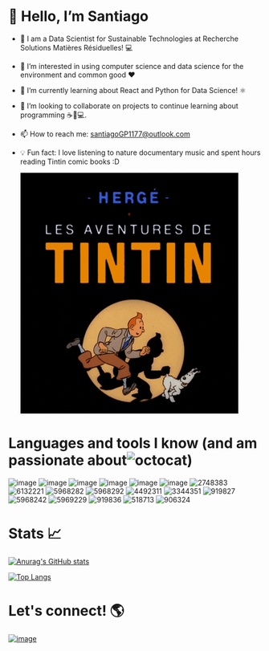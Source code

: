 # 👋 Hello, I’m Santiago
- :briefcase: I am a Data Scientist for Sustainable Technologies at Recherche Solutions Matières Résiduelles! :computer:
- 👀 I’m interested in using computer science and data science for the environment and common good ❤️
- 🌱 I’m currently learning about React and Python for Data Science! :atom_symbol:
- 🖤 I’m looking to collaborate on projects to continue learning about programming ☕🐍💻.
- 📫 How to reach me: santiagoGP1177@outlook.com
- 💡 Fun fact: I love listening to nature documentary music and spent hours reading Tintin comic books :D

     ![Tintin](tintin.gif)

# Languages and tools I know (and am passionate about![octocat](https://github.com/SantiagoG117/SantiagoG117/assets/128077604/30ce711f-9d86-4b97-b5f1-283fe62211b9))
![image](https://github.com/user-attachments/assets/c4759bbf-cb58-4a27-b660-d51579bd3306)
![image](https://github.com/user-attachments/assets/0851248f-33b4-4e25-8e54-7addce7df717)
![image](https://github.com/user-attachments/assets/efd0313b-0ff2-4057-ae4a-20f89c601f3c)
![image](https://github.com/user-attachments/assets/05370bab-a79a-42c1-b6ca-186d65d8cc34)
![image](https://github.com/user-attachments/assets/e5e387fe-af08-4073-b3be-b06027b41488)
![image](https://github.com/user-attachments/assets/38567cdd-cfe8-4277-bfb4-020345947395)
![2748383](https://github.com/SantiagoG117/SantiagoG117/assets/128077604/1f930faa-7b85-4e79-823f-2fa6b7b642e0)
![6132221](https://github.com/SantiagoG117/SantiagoG117/assets/128077604/ca6992fd-abca-4294-9410-60e6f7e36207)
![5968282](https://github.com/SantiagoG117/SantiagoG117/assets/128077604/f14af888-a403-4fb0-98ea-5d7938bea7ec) ![5968292](https://github.com/SantiagoG117/SantiagoG117/assets/128077604/8063f814-77a2-489f-9d50-5d0265c7c05c) ![4492311](https://github.com/SantiagoG117/SantiagoG117/assets/128077604/b00a3431-3833-42b7-a9be-45390cf8142e) ![3344351](https://github.com/SantiagoG117/SantiagoG117/assets/128077604/1d6df4f7-f66b-49ad-8424-673033b50c49) ![919827](https://github.com/SantiagoG117/SantiagoG117/assets/128077604/55de9dcc-0c4c-454b-b36f-f307f15d7e94) ![5968242](https://github.com/SantiagoG117/SantiagoG117/assets/128077604/65170ae2-08bd-4a5e-ac0b-7a3aa88d7cfc) ![5969229](https://github.com/SantiagoG117/SantiagoG117/assets/128077604/29152451-63ca-4716-8b3d-d9862139cfff) ![919836](https://github.com/SantiagoG117/SantiagoG117/assets/128077604/652b127b-4bcc-477e-a9ec-a93bfe3fff68) ![518713](https://github.com/SantiagoG117/SantiagoG117/assets/128077604/9b760559-04e1-432c-a1eb-cdb438a390ee) 
![906324](https://github.com/SantiagoG117/SantiagoG117/assets/128077604/27033630-f31a-42ef-8657-31e7d1314aef)



# Stats 📈

[![Anurag's GitHub stats](https://github-readme-stats.vercel.app/api?username=SantiagoG117&show_icons=true&theme=dark)](https://github.com/anuraghazra/github-readme-stats)

[![Top Langs](https://github-readme-stats.vercel.app/api/top-langs/?username=SantiagoG117&layout=donut&theme=dark)](https://github.com/anuraghazra/github-readme-stats)

# Let's connect! 🌎

[![image](https://github.com/user-attachments/assets/792f42b3-eecb-4063-88dd-fc7e1632eba6)
](https://www.linkedin.com/in/santiago-garcia-perez/)



